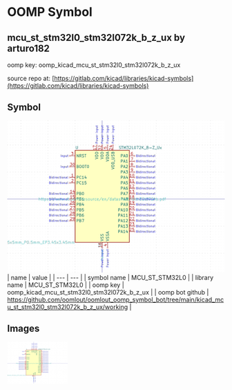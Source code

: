 # OOMP Symbol  
## mcu_st_stm32l0_stm32l072k_b_z_ux  by arturo182  
  
oomp key: oomp_kicad_mcu_st_stm32l0_stm32l072k_b_z_ux  
  
source repo at: [https://gitlab.com/kicad/libraries/kicad-symbols](https://gitlab.com/kicad/libraries/kicad-symbols)  
## Symbol  
  
[![working.png](working_600.png)](working.png)  
| name | value | 
| --- | --- | 
| symbol name | MCU_ST_STM32L0 | 
| library name | MCU_ST_STM32L0 | 
| oomp key | oomp_kicad_mcu_st_stm32l0_stm32l072k_b_z_ux | 
| oomp bot github | https://github.com/oomlout/oomlout_oomp_symbol_bot/tree/main/kicad_mcu_st_stm32l0_stm32l072k_b_z_ux/working | 
## Images  
  
[![working.png](working_140.png)](working.png)  
